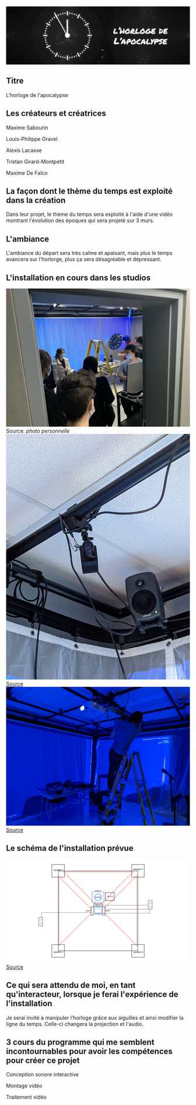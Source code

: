 ![banniere_page_projet.jpg](media_apocalypse/banniere_page_projet.jpg)
## Titre
L'horloge de l'apocalypse
## Les créateurs et créatrices
Maxime Sabourin

Louis-Philippe Gravel

Alexis Lacasse

Tristan Girard-Montpetit

Maxime De Falco

## La façon dont le thème du temps est exploité dans la création
Dans leur projet, le thème du temps sera exploité à l'aide d'une vidéo montrant l'évolution des époques qui sera projeté sur 3 murs.
## L'ambiance
L'ambiance du départ sera très calme et apaisant, mais plus le temps avancera sur l'horlorge, plus ça sera désagréable et dépressant.
## L'installation en cours dans les studios
![studio.jgp](media_apocalypse/studio.jpg) Source: *photo personnelle*
![camera.jgp](media_apocalypse/camera.jpg) [Source](https://tim-montmorency.com/2022/projets/L-horloge-de-l-apocalypse/docs/web/index.html)
![projecteurs.jpg](media_apocalypse/projecteurs.jpg) [Source](https://tim-montmorency.com/2022/projets/L-horloge-de-l-apocalypse/docs/web/index.html)
## Le schéma de l'installation prévue
![plantation.png](media_apocalypse/plantation.png) [Source](https://tim-montmorency.com/2022/projets/L-horloge-de-l-apocalypse/docs/web/index.html)
## Ce qui sera attendu de moi, en tant qu'interacteur, lorsque je ferai l'expérience de l'installation
Je serai invité à manipuler l’horloge grâce aux aiguilles et ainsi modifier la ligne du temps. Celle-ci changera la projection et l'audio.
## 3 cours du programme qui me semblent incontournables pour avoir les compétences pour créer ce projet
Conception sonore interactive

Montage vidéo

Traitement vidéo

